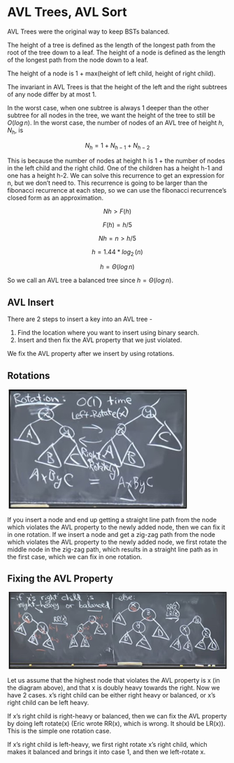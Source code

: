 # AVL Trees, AVL Sort
AVL Trees were the original way to keep BSTs balanced.

The height of a tree is defined as the length of the longest path from the root of the tree down to a leaf. The height of a node is defined as the length of the longest path from the node down to a leaf.

The height of a node is 1 + max(height of left child, height of right child).

The invariant in AVL Trees is that the height of the left and the right subtrees of any node differ by at most 1.

In the worst case, when one subtree is always 1 deeper than the other subtree for all nodes in the tree, we want the height of the tree to still be $O(log\,n)$. In the worst case, the number of nodes of an AVL tree of height $h$, ${N}_{h}$, is

$$ {N}_{h} = 1 + {N}_{h-1} + {N}_{h-2} $$

This is because the number of nodes at height h is 1 + the number of nodes in the left child and the right child. One of the children has a height h-1 and one has a height h-2.
We can solve this recurrence to get an expression for n, but we don’t need to. This recurrence is going to be larger than the fibonacci recurrence at each step, so we can use the fibonacci recurrence’s closed form as an approximation.

$$ Nh > F(h) $$


$$ F(h) = h/5 $$

$$ Nh = n > h/5 $$

$$ h = 1.44*{log}_{2}\,(n) $$

$$ h = \Theta(log\,n) $$

So we call an AVL tree a balanced tree since $h = \Theta(log\,n)$.

## AVL Insert
There are 2 steps to insert a key into an AVL tree -
1. Find the location where you want to insert using binary search.
2. Insert and then fix the AVL property that we just violated.

We fix the AVL property after we insert by using rotations.

## Rotations

![AVL rotations](./media/lec6-1.jpg)

If you insert a node and end up getting a straight line path from the node which violates the AVL property to the newly added node, then we can fix it in one rotation. If we insert a node and get a zig-zag path from the node which violates the AVL property to the newly added node, we first rotate the middle node in the zig-zag path, which results in a straight line path as in the first case, which we can fix in one rotation.

## Fixing the AVL Property

![Fixing the AVL property](./media/lec6-2.jpg)

Let us assume that the highest node that violates  the AVL property is x (in the diagram above), and that x is doubly heavy towards the right. Now we have 2 cases. x’s right child can be either right heavy or balanced, or x’s right child can be left heavy.

If x’s right child is right-heavy or balanced, then we can fix the AVL property by doing left rotate(x) (Eric wrote RR(x), which is wrong. It should be LR(x)). This is the simple one rotation case.

If x’s right child is left-heavy, we first right rotate x’s right child, which makes it balanced and brings it into case 1, and then we left-rotate x.

